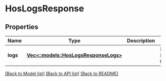 # HosLogsResponse

## Properties
Name | Type | Description | Notes
------------ | ------------- | ------------- | -------------
**logs** | [**Vec<::models::HosLogsResponseLogs>**](HosLogsResponse_logs.md) |  | [optional] [default to null]

[[Back to Model list]](../README.md#documentation-for-models) [[Back to API list]](../README.md#documentation-for-api-endpoints) [[Back to README]](../README.md)


